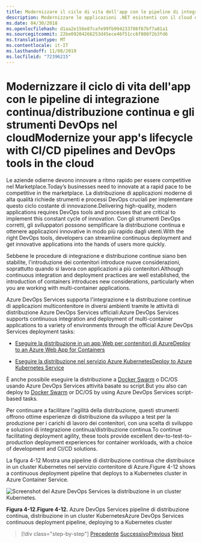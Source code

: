 ```yaml
---
title: Modernizzare il ciclo di vita dell'app con le pipeline di integrazione continua/distribuzione continua e gli strumenti DevOps nel cloud
description: Modernizzare le applicazioni .NET esistenti con il cloud di Azure e i contenitori di Windows | Modernizza il ciclo di vita dell'app con pipeline CI/CD e strumenti DevOps nel cloud
ms.date: 04/30/2018
ms.openlocfilehash: d1aa2e156e87cafe99fb994233786f67bf7a81a1
ms.sourcegitcommit: 22be09204266253d45ece46f51cc6f080f2b3fd6
ms.translationtype: MT
ms.contentlocale: it-IT
ms.lasthandoff: 11/08/2019
ms.locfileid: "72396215"
---
```

# <a name="modernize-your-apps-lifecycle-with-cicd-pipelines-and-devops-tools-in-the-cloud"></a><span data-ttu-id="38bd8-103">Modernizzare il ciclo di vita dell'app con le pipeline di integrazione continua/distribuzione continua e gli strumenti DevOps nel cloud</span><span class="sxs-lookup"><span data-stu-id="38bd8-103">Modernize your app's lifecycle with CI/CD pipelines and DevOps tools in the cloud</span></span>

<span data-ttu-id="38bd8-104">Le aziende odierne devono innovare a ritmo rapido per essere competitive nel Marketplace.</span><span class="sxs-lookup"><span data-stu-id="38bd8-104">Today’s businesses need to innovate at a rapid pace to be competitive in the marketplace.</span></span> <span data-ttu-id="38bd8-105">La distribuzione di applicazioni moderne di alta qualità richiede strumenti e processi DevOps cruciali per implementare questo ciclo costante di innovazione.</span><span class="sxs-lookup"><span data-stu-id="38bd8-105">Delivering high-quality, modern applications requires DevOps tools and processes that are critical to implement this constant cycle of innovation.</span></span> <span data-ttu-id="38bd8-106">Con gli strumenti DevOps corretti, gli sviluppatori possono semplificare la distribuzione continua e ottenere applicazioni innovative in modo più rapido dagli utenti.</span><span class="sxs-lookup"><span data-stu-id="38bd8-106">With the right DevOps tools, developers can streamline continuous deployment and get innovative applications into the hands of users more quickly.</span></span>

<span data-ttu-id="38bd8-107">Sebbene le procedure di integrazione e distribuzione continue siano ben stabilite, l'introduzione dei contenitori introduce nuove considerazioni, soprattutto quando si lavora con applicazioni a più contenitori.</span><span class="sxs-lookup"><span data-stu-id="38bd8-107">Although continuous integration and deployment practices are well established, the introduction of containers introduces new considerations, particularly when you are working with multi-container applications.</span></span>

<span data-ttu-id="38bd8-108">Azure DevOps Services supporta l'integrazione e la distribuzione continue di applicazioni multicontenitore in diversi ambienti tramite le attività di distribuzione Azure DevOps Services ufficiali:</span><span class="sxs-lookup"><span data-stu-id="38bd8-108">Azure DevOps Services supports continuous integration and deployment of multi-container applications to a variety of environments through the official Azure DevOps Services deployment tasks:</span></span>

- [<span data-ttu-id="38bd8-109">Eseguire la distribuzione in un app Web per contenitori di Azure</span><span class="sxs-lookup"><span data-stu-id="38bd8-109">Deploy to an Azure Web App for Containers</span></span>](https://docs.microsoft.com/azure/devops/pipelines/apps/cd/deploy-docker-webapp?tabs=dotnet-core)

- [<span data-ttu-id="38bd8-110">Eseguire la distribuzione nel servizio Azure Kubernetes</span><span class="sxs-lookup"><span data-stu-id="38bd8-110">Deploy to Azure Kubernetes Service</span></span>](https://docs.microsoft.com/azure/devops/pipelines/apps/cd/deploy-aks?tabs=dotnet-core)

<span data-ttu-id="38bd8-111">È anche possibile eseguire la distribuzione a [Docker Swarm](https://blogs.msdn.microsoft.com/jcorioland/2016/11/29/full-ci-cd-pipeline-to-deploy-multi-containers-application-on-azure-container-service-docker-swarm-using-visual-studio-team-services/) o DC/OS usando Azure DevOps Services attività basate su script.</span><span class="sxs-lookup"><span data-stu-id="38bd8-111">But you also can deploy to [Docker Swarm](https://blogs.msdn.microsoft.com/jcorioland/2016/11/29/full-ci-cd-pipeline-to-deploy-multi-containers-application-on-azure-container-service-docker-swarm-using-visual-studio-team-services/) or DC/OS by using Azure DevOps Services script-based tasks.</span></span>

<span data-ttu-id="38bd8-112">Per continuare a facilitare l'agilità della distribuzione, questi strumenti offrono ottime esperienze di distribuzione da sviluppo a test per la produzione per i carichi di lavoro dei contenitori, con una scelta di sviluppo e soluzioni di integrazione continua/distribuzione continua.</span><span class="sxs-lookup"><span data-stu-id="38bd8-112">To continue facilitating deployment agility, these tools provide excellent dev-to-test-to-production deployment experiences for container workloads, with a choice of development and CI/CD solutions.</span></span>

<span data-ttu-id="38bd8-113">La figura 4-12 Mostra una pipeline di distribuzione continua che distribuisce in un cluster Kubernetes nel servizio contenitore di Azure.</span><span class="sxs-lookup"><span data-stu-id="38bd8-113">Figure 4-12 shows a continuous deployment pipeline that deploys to a Kubernetes cluster in Azure Container Service.</span></span>

![Screenshot del Azure DevOps Services la distribuzione in un cluster Kubernetes.](./media/life-cycle-ci-cd-pipelines-devops-tools/deploy-mvc-app-container-kubernetes.png)

<span data-ttu-id="38bd8-115">**Figura 4-12.**</span><span class="sxs-lookup"><span data-stu-id="38bd8-115">**Figure 4-12.**</span></span> <span data-ttu-id="38bd8-116">Azure DevOps Services pipeline di distribuzione continua, distribuzione in un cluster Kubernetes</span><span class="sxs-lookup"><span data-stu-id="38bd8-116">Azure DevOps Services continuous deployment pipeline, deploying to a Kubernetes cluster</span></span>

>[!div class="step-by-step"]
><span data-ttu-id="38bd8-117">[Precedente](modernize-your-apps-with-monitoring-and-telemetry.md)
>[Successivo](migrate-to-hybrid-cloud-scenarios.md)</span><span class="sxs-lookup"><span data-stu-id="38bd8-117">[Previous](modernize-your-apps-with-monitoring-and-telemetry.md)
[Next](migrate-to-hybrid-cloud-scenarios.md)</span></span>

